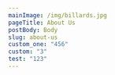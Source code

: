 ```yaml
---
mainImage: /img/billards.jpg
pageTitle: About Us
postBody: Body
slug: about-us
custom_one: "456"
custom: "3"
test: "123"
---
```

